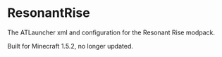 ResonantRise
============

The ATLauncher xml and configuration for the Resonant Rise modpack.

Built for Minecraft 1.5.2, no longer updated.